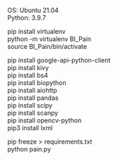 OS: Ubuntu 21.04  
Python: 3.9.7  


pip install virtualenv  
python -m virtualenv BI_Pain  
source BI_Pain/bin/activate  

pip install google-api-python-client  
pip install kivy  
pip install bs4  
pip install biopython  
pip install aiohttp  
pip install pandas  
pip install scipy  
pip install scanpy  
pip install opencv-python  
pip3 install lxml  

pip freeze > requirements.txt    
python pain.py  
